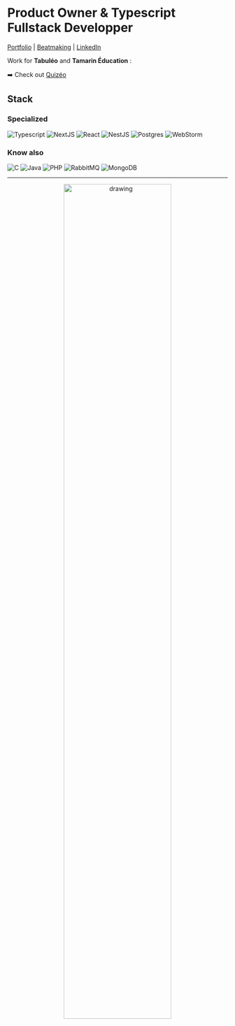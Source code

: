 # Product Owner & Typescript Fullstack Developper 

[Portfolio](https://derigny.dev) | [Beatmaking](https://music.derigny.dev) | [LinkedIn](https://www.linkedin.com/in/hugo-derigny/)

Work for **Tabuléo** and **Tamarin Éducation** :

➡️ Check out [Quizéo](https://app.quizeo.com)

## Stack

### Specialized

![Typescript](https://img.shields.io/badge/TypeScript-007ACC?style=for-the-badge&logo=typescript&logoColor=white)
![NextJS](https://img.shields.io/badge/next%20js-000000?style=for-the-badge&logo=nextdotjs&logoColor=white)
![React](https://img.shields.io/badge/React-20232A?style=for-the-badge&logo=react&logoColor=61DAFB)
![NestJS](https://img.shields.io/badge/nestjs-E0234E?style=for-the-badge&logo=nestjs&logoColor=white)
![Postgres](https://img.shields.io/badge/postgres-%23316192.svg?style=for-the-badge&logo=postgresql&logoColor=white) 
![WebStorm](https://img.shields.io/badge/webstorm-143?style=for-the-badge&logo=webstorm&logoColor=white&color=black)

### Know also

![C](https://img.shields.io/badge/c-%2300599C.svg?style=for-the-badge&logo=c&logoColor=white) 
![Java](https://img.shields.io/badge/java-%23ED8B00.svg?style=for-the-badge&logo=java&logoColor=white)
![PHP](https://img.shields.io/badge/php-%23777BB4.svg?style=for-the-badge&logo=php&logoColor=white)
![RabbitMQ](https://img.shields.io/badge/rabbitmq-%23FF6600.svg?&style=for-the-badge&logo=rabbitmq&logoColor=white)
![MongoDB](https://img.shields.io/badge/MongoDB-%234ea94b.svg?style=for-the-badge&logo=mongodb&logoColor=white)

___

<p align=center>
<img src="https://media3.giphy.com/media/jwFbMfYthIM6pttfjF/giphy.gif?cid=ecf05e47uuh6ql452w7wi9gxmyzy7qdrgjnb1seco6z40qxb&ep=v1_gifs_search&rid=giphy.gif&ct=g" alt="drawing" style="width:70%"/>
</p>
